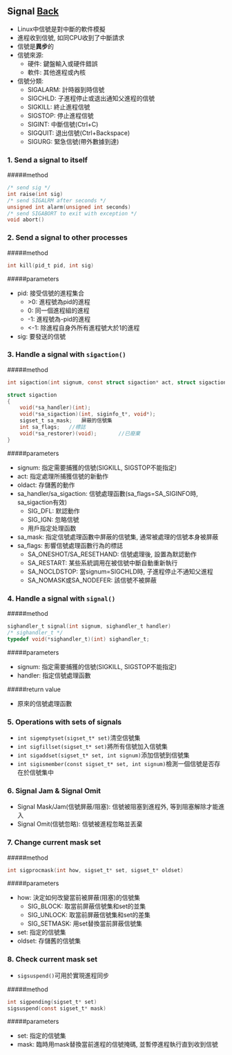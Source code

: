 ## Signal [Back](./../pt.md)
- Linux中信號是對中斷的軟件模擬
- 進程收到信號, 如同CPU收到了中斷請求
- 信號是**異步**的
- 信號來源:
	- 硬件: 鍵盤輸入或硬件錯誤
	- 軟件: 其他進程或內核
- 信號分類:
	- SIGALARM: 計時器到時信號
	- SIGCHLD: 子進程停止或退出通知父進程的信號
	- SIGKILL: 終止進程信號
	- SIGSTOP: 停止進程信號
	- SIGINT: 中斷信號(Ctrl+C)
	- SIGQUIT: 退出信號(Ctrl+Backspace)
	- SIGURG: 緊急信號(帶外數據到達)

### 1. Send a signal to itself
#####method
```c
/* send sig */
int raise(int sig)
/* send SIGALRM after seconds */
unsigned int alarm(unsigned int seconds)
/* send SIGABORT to exit with exception */
void abort()
```


### 2. Send a signal to other processes
#####method
```c
int kill(pid_t pid, int sig)
```

#####parameters
- pid: 接受信號的進程集合
	- \>0: 進程號為pid的進程
	- 0: 同一個進程組的進程
	- -1: 進程號為-pid的進程
	- <-1: 除進程自身外所有進程號大於1的進程
- sig: 要發送的信號

### 3. Handle a signal with ```sigaction()```
#####method
```c
int sigaction(int signum, const struct sigaction* act, struct sigaction* oldact)

struct sigaction
{
	void(*sa_handler)(int);
	void(*sa_sigaction)(int, siginfo_t*, void*);
	sigset_t sa_mask;	屏蔽的信號集
	int sa_flags;	//標誌
	void(*sa_restorer)(void);		//已廢棄
}
```

#####parameters
- signum: 指定需要捕獲的信號(SIGKILL, SIGSTOP不能指定)
- act: 指定處理所捕獲信號的新動作
- oldact: 存儲舊的動作
- sa_handler/sa_sigaction: 信號處理函數(sa_flags=SA_SIGINFO時, sa_sigaction有效)
	- SIG_DFL: 默認動作
	- SIG_IGN: 忽略信號
	- 用戶指定处理函数
- sa_mask: 指定信號處理函數中屏蔽的信號集, 通常被處理的信號本身被屏蔽
- sa_flags: 影響信號處理函數行為的標誌
	- SA_ONESHOT/SA_RESETHAND: 信號處理後, 設置為默認動作
	- SA_RESTART: 某些系統調用在被信號中斷自動重新執行
	- SA_NOCLDSTOP: 當signum=SIGCHLD時, 子進程停止不通知父進程
	- SA_NOMASK或SA_NODEFER: 該信號不被屏蔽

### 4. Handle a signal with ```signal()```
#####method
```c
sighandler_t signal(int signum, sighandler_t handler)
/* sighandler_t */
typedef void(*sighandler_t)(int) sighandler_t;
```

#####parameters
- signum: 指定需要捕獲的信號(SIGKILL, SIGSTOP不能指定)
- handler: 指定信號處理函數

#####return value
- 原來的信號處理函數

### 5. Operations with sets of signals
- ```int sigemptyset(sigset_t* set)```清空信號集
- ```int sigfillset(sigset_t* set)```將所有信號加入信號集
- ```int sigaddset(sigset_t* set, int signum)```添加信號到信號集
- ```int sigismember(const sigset_t* set, int signum)```檢測一個信號是否存在於信號集中

### 6. Signal Jam & Signal Omit
- Signal Mask/Jam(信號屏蔽/阻塞): 信號被阻塞到進程外, 等到阻塞解除才能進入
- Signal Omit(信號忽略): 信號被進程忽略並丟棄

### 7. Change current mask set

#####method
```c
int sigprocmask(int how, sigset_t* set, sigset_t* oldset)
```

#####parameters
- how: 決定如何改變當前被屏蔽(阻塞)的信號集
	- SIG_BLOCK: 取當前屏蔽信號集和set的並集
	- SIG_UNLOCK: 取當前屏蔽信號集和set的差集
	- SIG_SETMASK: 用set替換當前屏蔽信號集
- set: 指定的信號集
- oldset: 存儲舊的信號集

### 8. Check current mask set

- ```sigsuspend()```可用於實現進程同步

#####method
```c
int sigpending(sigset_t* set)
sigsuspend(const sigset_t* mask)
```

#####parameters
- set: 指定的信號集
- mask: 臨時用mask替換當前進程的信號掩碼, 並暫停進程執行直到收到信號


